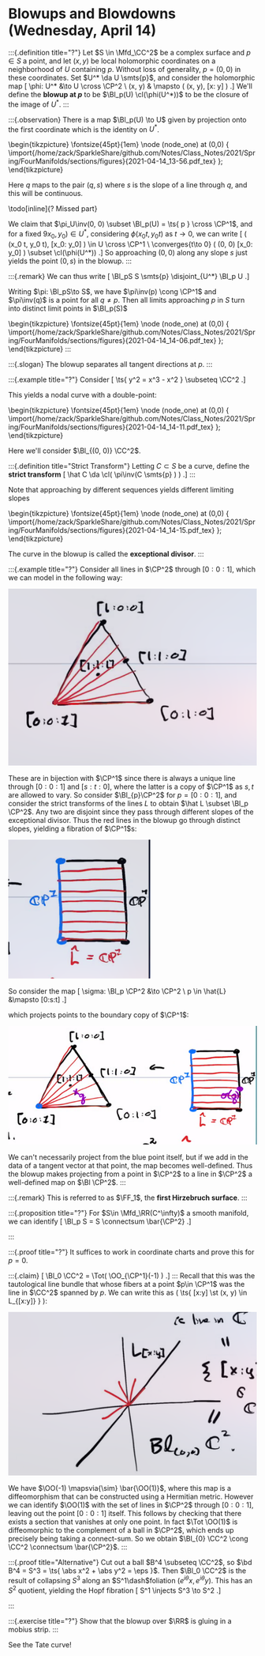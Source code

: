 # Blowups and Blowdowns (Wednesday, April 14)


:::{.definition title="?"}
Let $S \in \Mfd_\CC^2$ be a complex surface and $p\in S$ a point, and let $(x, y)$ be local holomorphic coordinates on a neighborhood of $U$ containing $p$.
Without loss of generality, $p = (0, 0)$ in these coordinates.
Set $U^* \da U \smts{p}$, and consider the holomorphic map 
\[
\phi: U^* &\to U \cross \CP^2 \\
(x, y) & \mapsto ( (x, y), [x: y] )
.\]
We'll define the **blowup at $p$** to be $\Bl_p(U) \cl(\phi(U^*))$ to be the closure of the image of $U^*$.
:::


:::{.observation}
There is a map $\Bl_p(U) \to U$ given by projection onto the first coordinate which is the identity on $U^*$.


\begin{tikzpicture}
\fontsize{45pt}{1em} 
\node (node_one) at (0,0) { \import{/home/zack/SparkleShare/github.com/Notes/Class_Notes/2021/Spring/FourManifolds/sections/figures}{2021-04-14_13-56.pdf_tex} };
\end{tikzpicture}

Here $q$ maps to the pair $(q, s)$ where $s$ is the slope of a line through $q$, and this will be continuous.

\todo[inline]{? Missed part}

We claim that $\pi_U\inv(0, 0) \subset \Bl_p(U) = \ts{ p } \cross \CP^1$, and for a fixed $9x_0, y_0) \in U^*$, considering $\phi(x_0 t, y_0 t)$ as $t\to 0$, we can write
\[
( (x_0 t, y_0 t), [x_0: y_0] ) \in U \cross \CP^1 \\
\converges{t\to 0} ( (0, 0) [x_0: y_0] ) \subset \cl(\phi(U^*))
.\]
So approaching $(0, 0)$ along any slope $s$ just yields the point $(0, s)$ in the blowup.
:::


:::{.remark}
We can thus write
\[
\Bl_pS S \smts{p} \disjoint_{U^*} \Bl_p U
.\]

Writing $\pi: \Bl_pS\to S$, we have $\pi\inv(p) \cong \CP^1$ and $\pi\inv(q)$ is a point for all $q\neq p$.
Then all limits approaching $p$ in $S$ turn into distinct limit points in $\Bl_p(S)$

\begin{tikzpicture}
\fontsize{45pt}{1em} 
\node (node_one) at (0,0) { \import{/home/zack/SparkleShare/github.com/Notes/Class_Notes/2021/Spring/FourManifolds/sections/figures}{2021-04-14_14-06.pdf_tex} };
\end{tikzpicture}
:::

:::{.slogan}
The blowup separates all tangent directions at $p$.
:::


:::{.example title="?"}
Consider
\[
\ts{ y^2 = x^3 - x^2 } \subseteq \CC^2
.\]

This yields a nodal curve with a double-point:

\begin{tikzpicture}
\fontsize{45pt}{1em} 
\node (node_one) at (0,0) { \import{/home/zack/SparkleShare/github.com/Notes/Class_Notes/2021/Spring/FourManifolds/sections/figures}{2021-04-14_14-11.pdf_tex} };
\end{tikzpicture}

Here we'll consider $\Bl_{(0, 0)} \CC^2$.


:::{.definition title="Strict Transform"}
Letting $C \subset S$ be a curve, define the **strict transform**
\[
\hat C \da \cl( \pi\inv(C \smts{p} ) )
.\]
:::

Note that approaching by different sequences yields different limiting slopes

\begin{tikzpicture}
\fontsize{45pt}{1em} 
\node (node_one) at (0,0) { \import{/home/zack/SparkleShare/github.com/Notes/Class_Notes/2021/Spring/FourManifolds/sections/figures}{2021-04-14_14-15.pdf_tex} };
\end{tikzpicture}

The curve in the blowup is called the **exceptional divisor**.
:::

:::{.example title="?"}
Consider all lines in $\CP^2$ through $[0:0:1]$, which we can model in the following way:

![image_2021-04-14-14-18-15](figures/image_2021-04-14-14-18-15.png)

These are in bijection with $\CP^1$ since there is always a unique line through $[0:0:1]$ and $[s:t:0]$, where the latter is a copy of $\CP^1$ as $s,t$ are allowed to vary.
So consider $\Bl_{p}\CP^2$ for $p=[0:0:1]$, and consider the strict transforms of the lines $L$ to obtain $\hat L \subset \Bl_p \CP^2$.
Any two are disjoint since they pass through different slopes of the exceptional divisor.
Thus the red lines in the blowup go through distinct slopes, yielding a fibration of $\CP^1$s:

![image_2021-04-14-14-24-31](figures/image_2021-04-14-14-24-31.png)


So consider the map
\[
\sigma: \Bl_p \CP^2 &\to \CP^2 \\
p \in \hat{L} &\mapsto [0:s:t]
.\]

which projects points to the boundary copy of $\CP^1$:

![](figures/image_2021-04-14-14-25-44.png)

We can't necessarily project from the blue point itself, but if we add in the data of a tangent vector at that point, the map becomes well-defined.
Thus the blowup makes projecting from a point in $\CP^2$ to a line in $\CP^2$ a well-defined map on $\Bl \CP^2$.
:::

:::{.remark}
This is referred to as $\FF_1$, the **first Hirzebruch surface**.
:::


:::{.proposition title="?"}
For $S\in \Mfd_\RR(C^\infty)$ a smooth manifold, we can identify
\[
\Bl_p S = S \connectsum \bar{\CP^2}
.\]

:::


:::{.proof title="?"}
It suffices to work in coordinate charts and prove this for $p=0$.


:::{.claim}
\[
\Bl_0 \CC^2 = \Tot( \OO_{\CP^1}(-1) )
.\]
:::
Recall that this was the tautological line bundle that whose fibers at a point $p\in \CP^1$ was the line in $\CC^2$ spanned by $p$.
We can write this as \( \ts{ [x:y] \st (x, y) \in L_{[x:y]} } \):

![image_2021-04-14-14-32-58](figures/image_2021-04-14-14-32-58.png)

We have $\OO(-1) \mapsvia{\sim} \bar{\OO(1)}$, where this map is a diffeomorphism that can be constructed using a Hermitian metric.
However we can identify $\OO(1)$ with the set of lines in $\CP^2$ through $[0:0:1]$, leaving out the point $[0:0:1]$ itself.
This follows by checking that there exists a section that vanishes at only one point.
In fact $\Tot \OO(1)$ is diffeomorphic to the complement of a ball in $\CP^2$, which ends up precisely being taking a connect-sum.
So we obtain $\Bl_{0} \CC^2 \cong \CC^2 \connectsum \bar{\CP^2}$.
:::


:::{.proof title="Alternative"}
Cut out a ball $B^4 \subseteq \CC^2$, so $\bd B^4 = S^3 = \ts{ \abs x^2 + \abs y^2 = \eps }$.
Then $\Bl_0 \CC^2$ is the result of collapsing $S^3$ along an $S^1\dash$foliation $(e^{i\theta} x, e^{i\theta}y)$.
This has an $S^2$ quotient, yielding the Hopf fibration
\[
S^1 \injects S^3 \to S^2
.\]


:::


:::{.exercise title="?"}
Show that the blowup over $\RR$ is gluing in a mobius strip.
:::


See the Tate curve!








